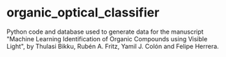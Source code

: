 # organic_optical_classifier

Python code and database used to generate data for the manuscript "Machine Learning Identification of Organic Compounds using Visible Light", by Thulasi Bikku, Rubén A. Fritz, Yamil J. Colón and Felipe Herrera.  
